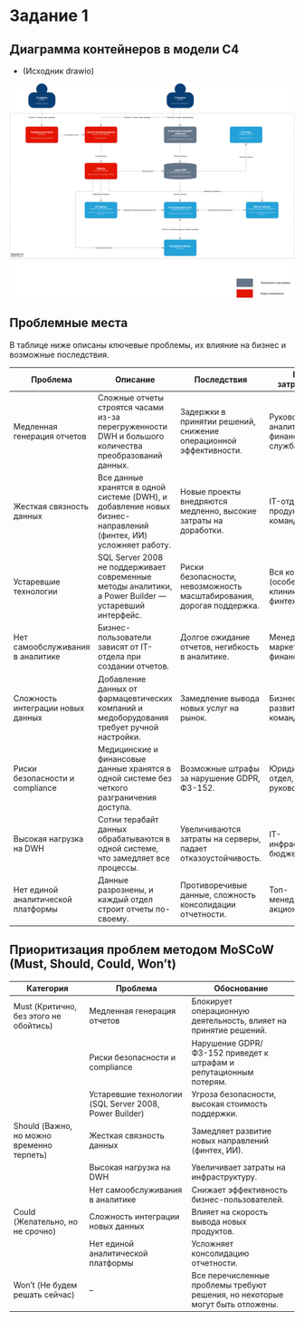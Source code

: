 # Задание 1

## Диаграмма контейнеров в модели C4

 - (Исходник drawio)

![containers_diagram](./c4_containers.drawio.png)

## Проблемные места

В таблице ниже описаны ключевые проблемы, их влияние на бизнес и возможные последствия.

| Проблема | Описание | Последствия | Кого затрагивает |
| --- | --- | --- | --- |
| Медленная генерация отчетов | Сложные отчеты строятся часами из-за перегруженности DWH и большого количества преобразований данных. | Задержки в принятии решений, снижение операционной эффективности. | Руководство, аналитики, финансовая служба. |
| Жесткая связность данных | Все данные хранятся в одной системе (DWH), и добавление новых бизнес-направлений (финтех, ИИ) усложняет работу. | Новые проекты внедряются медленно, высокие затраты на доработки. | IT-отдел, продуктовые команды. |
| Устаревшие технологии | SQL Server 2008 не поддерживает современные методы аналитики, а Power Builder — устаревший интерфейс. | Риски безопасности, невозможность масштабирования, дорогая поддержка. | Вся компания (особенно клиники и финтех). |
| Нет самообслуживания в аналитике | Бизнес-пользователи зависят от IT-отдела при создании отчетов. | Долгое ожидание отчетов, негибкость в аналитике. | Менеджеры, маркетинг, финансы. |
| Сложность интеграции новых данных | Добавление данных от фармацевтических компаний и медоборудования требует ручной настройки. | Замедление вывода новых услуг на рынок. | Бизнес-развитие, ИИ-команда. |
| Риски безопасности и compliance | Медицинские и финансовые данные хранятся в одной системе без четкого разграничения доступа. | Возможные штрафы за нарушение GDPR, Ф3-152. | Юридический отдел, руководство. |
| Высокая нагрузка на DWH | Сотни терабайт данных обрабатываются в одной системе, что замедляет все процессы. | Увеличиваются затраты на серверы, падает отказоустойчивость. | IT-инфраструктура, бюджет. |
| Нет единой аналитической платформы | Данные разрознены, и каждый отдел строит отчеты по-своему. | Противоречивые данные, сложность консолидации отчетности. | Топ-менеджмент, акционеры. |


## Приоритизация проблем методом MoSCoW (Must, Should, Could, Won’t)  

| Категория | Проблема | Обоснование |
| --- | --- | --- |
| Must (Критично, без этого не обойтись) | Медленная генерация отчетов | Блокирует операционную деятельность, влияет на принятие решений. |
|  | Риски безопасности и compliance | Нарушение GDPR/ФЗ-152 приведет к штрафам и репутационным потерям. |
|  | Устаревшие технологии (SQL Server 2008, Power Builder) | Угроза безопасности, высокая стоимость поддержки. |
| Should (Важно, но можно временно терпеть) | Жесткая связность данных | Замедляет развитие новых направлений (финтех, ИИ). |
|  | Высокая нагрузка на DWH | Увеличивает затраты на инфраструктуру. |
|  | Нет самообслуживания в аналитике | Снижает эффективность бизнес-пользователей. |
| Could (Желательно, но не срочно) | Сложность интеграции новых данных | Влияет на скорость вывода новых продуктов. |
|  | Нет единой аналитической платформы | Усложняет консолидацию отчетности. |
| Won’t (Не будем решать сейчас) | – | Все перечисленные проблемы требуют решения, но некоторые могут быть отложены. |